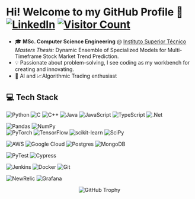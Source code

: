 # Hi! Welcome to my GitHub Profile 👋 [![LinkedIn](https://img.shields.io/badge/LinkedIn-%230077B5.svg?logo=linkedin&logoColor=white)](https://www.linkedin.com/in/joao-miguel-caldeira/) [![Visitor Count](https://komarev.com/ghpvc/?username=joaomiguelcaldeira&color=blue)](https://github.com/joaomiguelcaldeira)

- 🎓 **MSc. Computer Science Engineering** @ [Instituto Superior Técnico](https://tecnico.ulisboa.pt)  
*Masters Thesis:* Dynamic Ensemble of Specialized Models for Multi-Timeframe Stock Market Trend Prediction.
- 💡 Passionate about problem-solving, I see coding as my workbench for creating and innovating.
- 🤖 AI and 📈Algorithmic Trading enthusiast

## 💻 Tech Stack
![Python](https://img.shields.io/badge/python-3670A0?style=for-the-badge&logo=python&logoColor=ffdd54) 
![C](https://img.shields.io/badge/c-%2300599C.svg?style=for-the-badge&logo=c&logoColor=white)
![C++](https://img.shields.io/badge/c++-%2300599C.svg?style=for-the-badge&logo=c%2B%2B&logoColor=white) 
![Java](https://img.shields.io/badge/java-%23ED8B00.svg?style=for-the-badge&logo=openjdk&logoColor=white) 
![JavaScript](https://img.shields.io/badge/javascript-%23323330.svg?style=for-the-badge&logo=javascript&logoColor=%23F7DF1E) 
![TypeScript](https://img.shields.io/badge/typescript-%23007ACC.svg?style=for-the-badge&logo=typescript&logoColor=white)
![.Net](https://img.shields.io/badge/.NET-5C2D91?style=for-the-badge&logo=.net&logoColor=white)

![Pandas](https://img.shields.io/badge/pandas-%23150458.svg?style=for-the-badge&logo=pandas&logoColor=white)
![NumPy](https://img.shields.io/badge/numpy-%23013243.svg?style=for-the-badge&logo=numpy&logoColor=white)  
![PyTorch](https://img.shields.io/badge/PyTorch-%23EE4C2C.svg?style=for-the-badge&logo=PyTorch&logoColor=white)
![TensorFlow](https://img.shields.io/badge/TensorFlow-%23FF6F00.svg?style=for-the-badge&logo=TensorFlow&logoColor=white) 
![scikit-learn](https://img.shields.io/badge/scikit--learn-%23F7931E.svg?style=for-the-badge&logo=scikit-learn&logoColor=white) 
![SciPy](https://img.shields.io/badge/SciPy-%230C55A5.svg?style=for-the-badge&logo=scipy&logoColor=white)

![AWS](https://img.shields.io/badge/AWS-%23FF9900.svg?style=for-the-badge&logo=amazon-aws&logoColor=white) 
![Google Cloud](https://img.shields.io/badge/GoogleCloud-%234285F4.svg?style=for-the-badge&logo=google-cloud&logoColor=white) 
![Postgres](https://img.shields.io/badge/postgres-%23316192.svg?style=for-the-badge&logo=postgresql&logoColor=white)
![MongoDB](https://img.shields.io/badge/MongoDB-%234ea94b.svg?style=for-the-badge&logo=mongodb&logoColor=white)

![PyTest](https://img.shields.io/badge/PyTest-Passing-brightgreen?style=for-the-badge&logo=pytest&logoColor=white)
![Cypress](https://img.shields.io/badge/cypress-058a7e?style=for-the-badge&logo=cypress&logoColor=white)

![Jenkins](https://img.shields.io/badge/jenkins-%232C5263.svg?style=for-the-badge&logo=jenkins&logoColor=white)
![Docker](https://img.shields.io/badge/Docker-2CA5E0?style=for-the-badge&logo=docker&logoColor=white)
![Git](https://img.shields.io/badge/git-%23F05033.svg?style=for-the-badge&logo=git&logoColor=white)

![NewRelic](https://img.shields.io/badge/NewRelic-Up-blue?style=for-the-badge&logo=newrelic&logoColor=white)
![Grafana](https://img.shields.io/badge/grafana-%23F46800.svg?style=for-the-badge&logo=grafana&logoColor=white)

<p align="center">
  <img src="https://github-profile-trophy.vercel.app/?username=joaomiguelcaldeira&theme=radical&no-frame=false&no-bg=true&margin-w=4&row=1&column=1" alt="GitHub Trophy" />
</p>
